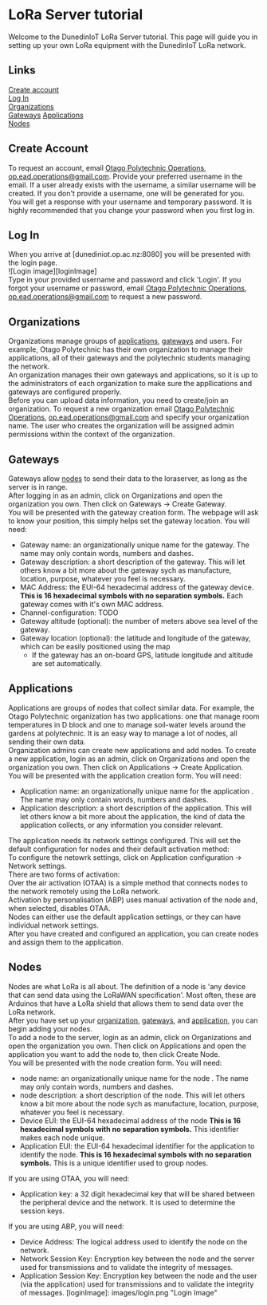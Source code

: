 # LoRa Server tutorial
Welcome to the DunedinIoT LoRa Server tutorial. This page will guide you in setting up your own LoRa equipment with the DunedinIoT LoRa network.  
## Links  
[Create account](#create-account)  
[Log In](#log-in)  
[Organizations](#organizations)  
[Gateways](#gateways)
[Applications](#applications)  
[Nodes](#nodes)  
## Create Account 
To request an account, email [Otago Polytechnic Operations](mailto:op.ead.operations@gmail.com?Subject=New%20User), op.ead.operations@gmail.com. Provide your preferred username in the email. If a user already exists with the username, a similar username will be created. If you don't provide a username, one will be generated for you.  
You will get a response with your username and temporary password. It is highly recommended that you change your password when you first log in.
## Log In 
When you arrive at [dunediniot.op.ac.nz:8080] you will be presented with the login page.  
![Login image][loginImage]  
Type in your provided username and password and click 'Login'. If you forgot your username or password, email [Otago Polytechnic Operations](mailto:op.ead.operations@gmail.com?Subject=Forgot%20Password), op.ead.operations@gmail.com to request a new password.  
## Organizations
Organizations manage groups of [applications](#applications), [gateways](#gateways) and users. For example, Otago Polytechnic has their own organization to manage their applications, all of their gateways and the polytechnic students managing the network.  
An organization manages their own gateways and applications, so it is up to the administrators of each organization to make sure the appllications and gateways are configured properly.  
Before you can upload data information, you need to create/join an organization.  To request a new organization email [Otago Polytechnic Operations](mailto:op.ead.operations@gmail.com?Subject=New%20Organization), op.ead.operations@gmail.com and specify your organization name. The user who creates the organization will be assigned admin permissions within the context of the organization.
## Gateways
Gateways allow [nodes](#nodes) to send their data to the loraserver, as long as the server is in range.  
After logging in as an admin, click on Organizations and open the organization you own. Then click on Gateways -> Create Gateway.  
You will be presented with the gateway creation form. The webpage will ask to know your position, this simply helps set the gateway location. You will need:  
- Gateway name: an organizationally unique name for the gateway. The name may only contain words, numbers and dashes.
- Gateway description: a short description of the gateway. This will let others know a bit more about the gateway sych as manufacture, location, purpose, whatever you feel is necessary.
- MAC Address: the EUI-64 hexadecimal address of the gateway device. __This is 16 hexadecimal symbols with no separation symbols.__ Each gateway comes with it's own MAC address.
- Channel-configuration: TODO
- Gateway altitude (optional): the number of meters above sea level of the gateway.
- Gateway location (optional): the latitude and longitude of the gateway, which can be easily positioned using the map
    - If the gateway has an on-board GPS, latitude longitude and altitude are set automatically.

## Applications
Applications are groups of nodes that collect similar data. For example, the Otago Polytechnic organization has two applications: one that manage room temperatures in D block and one to manage soil-water levels around the gardens at polytechnic. It is an easy way to manage a lot of nodes, all sending their own data.  
Organization admins can create new applications and add nodes. To create a new application, login as an admin, click on Organizations and open the organization you own. Then click on Applications -> Create Application.  
You will be presented with the application creation form. You will need:  
- Application name: an organizationally unique name for the application . The name may only contain words, numbers and dashes.
- Application description: a short description of the application. This will let others know a bit more about the application, the kind of data the application collects, or any information you consider relevant.

The application needs its network settings configured. This will set the default configuration for nodes and their default activation method:  
To configure the netowrk settings, click on Application configuration -> Network settings.  
There are two forms of activation:  
Over the air activation (OTAA) is a simple method that connects nodes to the network remotely using the LoRa network.  
Activation by personalisation (ABP) uses manual activation of the node and, when selected, disables OTAA.  
Nodes can either use the default application settings, or they can have individual network settings.  
After you have created and configured an application, you can create nodes and assign them to the application.  

## Nodes
Nodes are what LoRa is all about. The definition of a node is 'any device that can send data using the LoRaWAN specification'. Most often, these are Arduinos that have a LoRa shield that allows them to send data over the LoRa network.  
After you have set up your [organization](#organizations), [gateways](#gateways), and [application](#applications), you can begin adding your nodes.  
To add a node to the server, login as an admin, click on Organizations and open the organization you own. Then click on Applications and open the application you want to add the node to, then click Create Node.  
You will be presented with the node creation form. You will need:  
- node name: an organizationally unique name for the node . The name may only contain words, numbers and dashes.
- node description: a short description of the node. This will let others know a bit more about the node sych as manufacture, location, purpose, whatever you feel is necessary.
- Device EUI: the EUI-64 hexadecimal address of the node __This is 16 hexadecimal symbols with no separation symbols.__ This identifier makes each node unique. 
- Application EUI: the EUI-64 hexadecimal identifier for the application to identify the node. __This is 16 hexadecimal symbols with no separation symbols.__ This is a unique identifier used to group nodes.

If you are using OTAA, you will need:
- Application key: a 32 digit hexadecimal key that will be shared between the peripheral device and the network. It is used to determine the session keys. 

If you are using ABP, you will need:
- Device Address: The logical address used to identify the node on the network.
- Network Session Key: Encryption key between the node and the server used for transmissions and to validate the integrity of messages.
- Application Session Key: Encryption key between the node and the user (via the application) used for transmissions and to validate the integrity of messages.
[loginImage]: images/login.png "Login Image"

